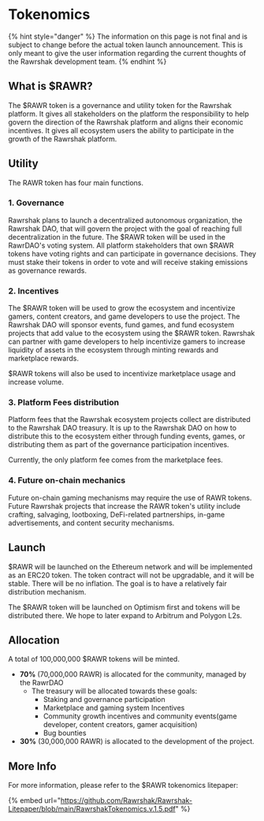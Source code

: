 # Tokenomics

{% hint style="danger" %}
The information on this page is not final and is subject to change before the actual token launch announcement. This is only meant to give the user information regarding the current thoughts of the Rawrshak development team.
{% endhint %}

## What is $RAWR?

The $RAWR token is a governance and utility token for the Rawrshak platform. It gives all stakeholders on the platform the responsibility to help govern the direction of the Rawrshak platform and aligns their economic incentives. It gives all ecosystem users the ability to participate in the growth of the Rawrshak platform.

## Utility

The RAWR token has four main functions.

### 1. Governance

Rawrshak plans to launch a decentralized autonomous organization, the Rawrshak DAO, that will govern the project with the goal of reaching full decentralization in the future. The $RAWR token will be used in the RawrDAO's voting system. All platform stakeholders that own $RAWR tokens have voting rights and can participate in governance decisions. They must stake their tokens in order to vote and will receive staking emissions as governance rewards.

### 2. Incentives

The $RAWR token will be used to grow the ecosystem and incentivize gamers, content creators, and game developers to use the project. The Rawrshak DAO will sponsor events, fund games, and fund ecosystem projects that add value to the ecosystem using the $RAWR token. Rawrshak can partner with game developers to help incentivize gamers to increase liquidity of assets in the ecosystem through minting rewards and marketplace rewards.

$RAWR tokens will also be used to incentivize marketplace usage and increase volume.&#x20;

### 3. Platform Fees distribution

Platform fees that the Rawrshak ecosystem projects collect are distributed to the Rawrshak DAO treasury. It is up to the Rawrshak DAO on how to distribute this to the ecosystem either through funding events, games, or distributing them as part of the governance participation incentives.&#x20;

Currently, the only platform fee comes from the marketplace fees.&#x20;

### 4. Future on-chain mechanics

Future on-chain gaming mechanisms may require the use of RAWR tokens. Future Rawrshak projects that increase the RAWR token's utility include crafting, salvaging, lootboxing, DeFi-related partnerships, in-game advertisements, and content security mechanisms.

## Launch

$RAWR will be launched on the Ethereum network and will be implemented as an ERC20 token. The token contract will not be upgradable, and it will be stable. There will be no inflation. The goal is to have a relatively fair distribution mechanism.

The $RAWR token will be launched on Optimism first and tokens will be distributed there. We hope to later expand to Arbitrum and Polygon L2s.

## Allocation

A total of 100,000,000 $RAWR tokens will be minted.

* **70%** (70,000,000 RAWR) is allocated for the community, managed by the RawrDAO
  * The treasury will be allocated towards these goals:
    * Staking and governance participation
    * Marketplace and gaming system Incentives
    * Community growth incentives and community events(game developer, content creators, gamer acquisition)
    * Bug bounties
* **30%** (30,000,000 RAWR) is allocated to the development of the project.

## More Info

For more information, please refer to the $RAWR tokenomics litepaper:

{% embed url="https://github.com/Rawrshak/Rawrshak-Litepaper/blob/main/RawrshakTokenomics.v.1.5.pdf" %}
